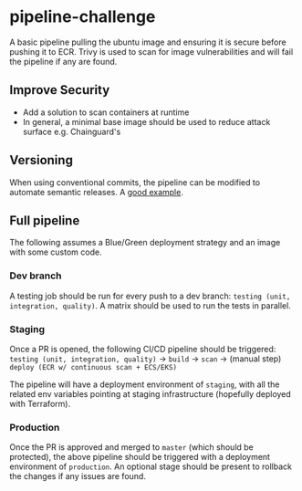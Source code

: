 # pipeline-challenge

A basic pipeline pulling the ubuntu image and ensuring it is secure before pushing it to ECR. Trivy is used to scan for image vulnerabilities and will fail the pipeline if any are found.

## Improve Security

- Add a solution to scan containers at runtime
- In general, a minimal base image should be used to reduce attack surface e.g. Chainguard's

## Versioning

When using conventional commits, the pipeline can be modified to automate semantic releases. A [good example](https://medium.com/agoda-engineering/automating-versioning-and-releases-using-semantic-release-6ed355ede742).

## Full pipeline

The following assumes a Blue/Green deployment strategy and an image with some custom code.

### Dev branch

A testing job should be run for every push to a dev branch: `testing (unit, integration, quality)`. A matrix should be used to run the tests in parallel.

### Staging

Once a PR is opened, the following CI/CD pipeline should be triggered:
`testing (unit, integration, quality)` -> `build` -> `scan` -> (manual step) `deploy (ECR w/ continuous scan + ECS/EKS)`

The pipeline will have a deployment environment of `staging`, with all the related env variables pointing at staging infrastructure (hopefully deployed with Terraform).

### Production

Once the PR is approved and merged to `master` (which should be protected), the above pipeline should be triggered with a deployment environment of `production`. An optional stage should be present to rollback the changes if any issues are found.
